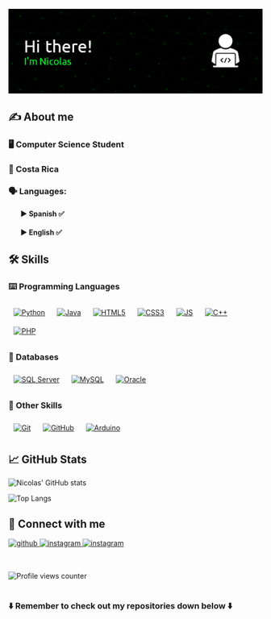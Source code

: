 ![Banner Github](github-header-image.png)

## ✍️ About me
### 🖥️ Computer Science Student

### 📍 Costa Rica

### 🗣️ Languages:
<ol>

#### ► Spanish ✅

#### ► English ✅
  
</ol>

## 🛠️ Skills

### ⌨️ Programming Languages

<div align="left">  
<a href="" target="_blank"><img style="margin: 10px" src="https://profilinator.rishav.dev/skills-assets/python-original.svg" alt="Python" height="70" /></a>  
<a href="" target="_blank"><img style="margin: 10px" src="https://profilinator.rishav.dev/skills-assets/java-original-wordmark.svg" alt="Java" height="80" /></a> 
<a href="" target="_blank"><img style="margin: 10px" src="https://upload.wikimedia.org/wikipedia/commons/thumb/6/61/HTML5_logo_and_wordmark.svg/500px-HTML5_logo_and_wordmark.svg.png" alt="HTML5" height="70" /></a>
<a href="" target="_blank"><img style="margin: 10px" src="https://brandslogos.com/wp-content/uploads/images/large/css-logo.png" alt="CSS3" height="70" /></a>
<a href="" target="_blank"><img style="margin: 10px" src="https://logos-world.net/wp-content/uploads/2023/02/JavaScript-Logo.png" alt="JS" height="70" /></a>
<a href="" target="_blank"><img style="margin: 10px" src="https://upload.wikimedia.org/wikipedia/commons/thumb/1/18/ISO_C%2B%2B_Logo.svg/1200px-ISO_C%2B%2B_Logo.svg.png" alt="C++" height="70" /></a>
<a href="" target="_blank"><img style="margin: 10px" src="https://pngimg.com/d/php_PNG18.png" alt="PHP" height="70" /></a>
</div>

### 💽 Databases

<div align="left">  
<a href="" target="_blank"><img style="margin: 10px" src="https://img.icons8.com/?size=512&id=laYYF3dV0Iew&format=png" alt="SQL Server" height="70" /></a>
<a href="" target="_blank"><img style="margin: 10px" src="https://upload.wikimedia.org/wikipedia/labs/8/8e/Mysql_logo.png" alt="MySQL" height="70" /></a>
<a href="" target="_blank"><img style="margin: 10px" src="https://1000logos.net/wp-content/uploads/2017/04/Oracle-Logo-1.png" alt="Oracle" height="70" /></a>
</div>

### 🔧 Other Skills
<div align="left">
<a href="" target="_blank"><img style="margin: 10px" src="https://profilinator.rishav.dev/skills-assets/git-scm-icon.svg" alt="Git" height="70" /></a>
<a href="" target="_blank"><img style="margin: 10px" src="https://cdn-icons-png.flaticon.com/512/25/25231.png" alt="GitHub" height="70" /></a>
<a href="" target="_blank"><img style="margin: 10px" src="https://upload.wikimedia.org/wikipedia/commons/thumb/8/87/Arduino_Logo.svg/2560px-Arduino_Logo.svg.png" alt="Arduino" height="70" /></a>
</div>

## 📈 GitHub Stats  

![Nicolas' GitHub stats](https://github-readme-stats.vercel.app/api?username=NicolasRiveraS&show_icons=true&theme=gotham)

![Top Langs](https://github-readme-stats.vercel.app/api/top-langs/?username=NicolasRiveraS&layout=compact&theme=gotham&langs_count=10)


## 📲 Connect with me  

<a href="https://github.com/NicolasRiveraS" target="_blank">
<img src=https://img.shields.io/badge/github-%2324292e.svg?&style=for-the-badge&logo=github&logoColor=2AA889 alt=github style="margin-bottom: 0px;" />
</a>
<a href="https://instagram.com/palliser_" target="_blank">
<img src=https://img.shields.io/badge/instagram-%2324292e.svg?&style=for-the-badge&logo=instagram&logoColor=2AA889 alt=instagram style="margin-bottom: 0px;" />
</a>  
<a href="https://discord.com/users/marshmallow_0306" target="_blank">
<img src=https://img.shields.io/badge/Discord-%2324292e.svg?style=for-the-badge&logo=discord&logoColor=2AA889 alt=instagram style="margin-bottom: 0px;" />
</a>  

<br />

<br />

<br />

![Profile views counter](https://komarev.com/ghpvc/?username=NicolasRiveraS&&style=flat-square&color=2AA889) 
<br />
<br />


### ⬇️ Remember to check out my repositories down below ⬇️
